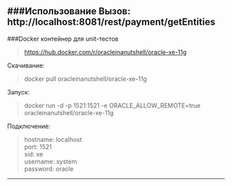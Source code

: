 ###Использование
Вызов:
http://localhost:8081/rest/payment/getEntities
---
###Docker контейнер для unit-тестов
> https://hub.docker.com/r/oracleinanutshell/oracle-xe-11g

Скачивание:
> docker pull oracleinanutshell/oracle-xe-11g

Запуск:
> docker run -d -p 1521:1521 -e ORACLE_ALLOW_REMOTE=true oracleinanutshell/oracle-xe-11g

Подключение:
> hostname: localhost <br>
 port: 1521 <br>
 sid: xe <br>
 username: system <br>
 password: oracle <br>
 ---